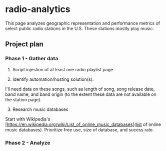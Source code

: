 # radio-analytics
This page analyzes geographic representation and performance metrics of select public radio stations in the U.S. These stations mostly play music.

## Project plan

### Phase 1 - Gather data

1) Script injestion of at least one radio playlist page.

2) Identify automation/hosting solution(s). 

I'll need data on these songs, such as length of song, song release date, band name, and band origin (to the extent these data are not available on the station page).

3) Research music databases

Start with Wikipedia's [https://en.wikipedia.org/wiki/List_of_online_music_databases](list of online music databases). 
Prioritize free use, size of database, and sucess rate.

### Phase 2 - Analyze
